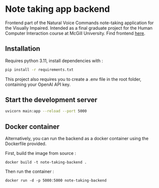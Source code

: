 # Note taking app backend

Frontend part of the Natural Voice Commands note-taking application for the Visually Impaired. Intended as a final graduate project for the Human Computer Interaction course at McGill University. Find frontend [here](https://github.com/rbazin/note-taking-app-frontend).

## Installation

Requires python 3.11, install dependencies with :

```bash
pip install -r requirements.txt
```

This project also requires you to create a .env file in the root folder, containing your OpenAI API key.

## Start the development server

```bash
uvicorn main:app --reload --port 5000
```

## Docker container

Alternatively, you can run the backend as a docker container using the Dockerfile provided.

First, build the image from source :

```
docker build -t note-taking-backend .
```

Then run the container :

```
docker run -d -p 5000:5000 note-taking-backend
```
